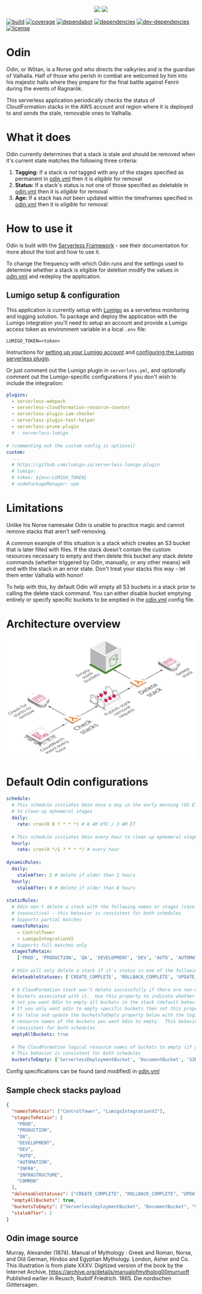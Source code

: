 <p align="center">
  <img height="150" src="https://avatars0.githubusercontent.com/u/36457275?s=400&u=16d355f384ed7f8e0655b7ed1d70ff2e411690d8&v=4e">
  <img height="150" src="https://user-images.githubusercontent.com/2955468/44294549-01c7c280-a267-11e8-9fbf-4c3788eb4635.jpg">
  
</p>

[![build]][build-url] [![coverage]][coverage-url] [![dependabot]][dependabot-url] [![dependencies]][dependencies-url] [![dev-dependencies]][dev-dependencies-url] [![license]][license-url]

# Odin

Odin, or Wōtan, is a Norse god who directs the valkyries and is the guardian of Valhalla. Half of those who perish in combat are welcomed by him into his majestic halls where they prepare for the final battle against Fenrir during the events of Ragnarök.

This serverless application periodically checks the status of CloudFormation stacks in the AWS account and region where it is deployed to and sends the stale, removable ones to Valhalla.

# What it does

Odin currently determines that a stack is stale and should be removed when it's current state matches the following three criteria:

1.  **Tagging:** If a stack is _not_ tagged with any of the stages specified as permanent in [odin.yml](odin.yml) then it is _eligible_ for removal
1.  **Status:** If a stack's status is _not_ one of those specified as deletable in [odin.yml](odin.yml) then it is _eligible_ for removal
1.  **Age:** If a stack has _not_ been updated within the timeframes specified in [odin.yml](odin.yml) then it is _eligible_ for removal

# How to use it

Odin is built with the [Serverless Framework](https://serverless.com/framework/docs/) - see their documentation for more about the tool and how to use it.

To change the frequency with which Odin runs and the settings used to determine whether a stack is eligible for deletion modify the values in [odin.yml](odin.yml) and redeploy the application.

## Lumigo setup & configuration

This application is currently setup with [Lumigo](https://lumigo.io/) as a serverless monitoring and logging solution. To package and deploy the application with the Lumigo integration you'll need to setup an account and provide a Lumigo access token as environment variable in a local `.env` file:

```
LUMIGO_TOKEN=<token>
```

Instructions for [setting up your Lumigo account](https://docs.lumigo.io/docs) and [configuring the Lumigo serverless plugin](https://github.com/lumigo-io/serverless-lumigo-plugin).

Or just comment out the Lumigo plugin in `serverless.yml`, and optionally comment out the Lumigo-specific configurations if you don't wish to include the integration:

```yml
plugins:
  - serverless-webpack
  - serverless-cloudformation-resource-counter
  - serverless-plugin-iam-checker
  - serverless-plugin-test-helper
  - serverless-prune-plugin
  # - serverless-lumigo

# (commenting out the custom config is optional)
custom:
  ...
  # https://github.com/lumigo-io/serverless-lumigo-plugin
  # lumigo:
  # token: ${env:LUMIGO_TOKEN}
  # nodePackageManager: npm
```

# Limitations

Unlike his Norse namesake Odin is unable to practice magic and cannot remove stacks that aren't self-removing.

A common example of this situation is a stack which creates an S3 bucket that is later filled with files. If the stack doesn't contain the custom resources necessary to empty and then delete this bucket any stack delete commands (whether triggered by Odin, manually, or any other means) will end with the stack in an error state. Don't treat your stacks this way - let them enter Valhalla with honor!

To help with this, by default Odin will empty all S3 buckets in a stack prior to calling the delete stack command. You can either disable bucket emptying entirely or specify specific buckets to be emptied in the [odin.yml](odin.yml) config file.

# Architecture overview

![architecture overview](diagrams/odin-architecture.png)

# Default Odin configurations

```yml
schedule:
  # This schedule initiates Odin once a day in the early morning (US ET)
  # to clean up ephemeral stages
  daily:
    rate: cron(0 8 ? * * *) # 8 AM UTC / 3 AM ET

  # This schedule initiates Odin every hour to clean up ephemeral stages
  hourly:
    rate: cron(0 */1 ? * * *) # every hour

dynamicRules:
  daily:
    staleAfter: 2 # delete if older than 2 hours
  hourly:
    staleAfter: 8 # delete if older than 8 hours

staticRules:
  # Odin won't delete a stack with the following names or stages (case
  # insensitive) - this behavior is consistent for both schedules
  # Supports partial matches
  namesToRetain:
    - ControlTower
    - LumigoIntegrationV2
  # Supports full matches only
  stagesToRetain:
    ['PROD', 'PRODUCTION', 'QA', 'DEVELOPMENT', 'DEV', 'AUTO', 'AUTOMATION', 'INFRA', 'INFRASTRUCTURE', 'COMMON']

  # Odin will only delete a stack if it's status is one of the following - this behavior is consistent for both schedules
  deleteableStatuses: ['CREATE_COMPLETE', 'ROLLBACK_COMPLETE', 'UPDATE_COMPLETE', 'UPDATE_ROLLBACK_COMPLETE']

  # A CloudFormation stack won't delete successfully if there are non-empty
  # buckets associated with it.  Use this property to indicate whether or
  # not you want Odin to empty all buckets in the stack (default behavior).
  # If you only want odin to empty specific buckets then set this property
  # to false and update the bucketsToEmpty property below with the logical
  # resource names of the buckets you want Odin to empty.  This behavior is
  # consistent for both schedules
  emptyAllBuckets: true

  # The CloudFormation logical resource names of buckets to empty (if you don't want to empty all buckets by default)
  # This behavior is consistent for both schedules
  bucketsToEmpty: ['ServerlessDeploymentBucket', 'DocumentBucket', 'S3BucketSite', 'ApiDocumentationBucket']
```

Config specifications can be found (and modified) in [odin.yml](odin.yml)

## Sample check stacks payload

```json
{
  "namesToRetain": ["ControlTower", "LumigoIntegrationV2"],
  "stagesToRetain": [
    "PROD",
    "PRODUCTION",
    "QA",
    "DEVELOPMENT",
    "DEV",
    "AUTO",
    "AUTOMATION",
    "INFRA",
    "INFRASTRUCTURE",
    "COMMON"
  ],
  "deleteableStatuses": ["CREATE_COMPLETE", "ROLLBACK_COMPLETE", "UPDATE_COMPLETE", "UPDATE_ROLLBACK_COMPLETE"],
  "emptyAllBuckets": true,
  "bucketsToEmpty": ["ServerlessDeploymentBucket", "DocumentBucket", "S3BucketSite", "ApiDocumentationBucket"],
  "staleAfter": 2
}
```

## Odin image source

Murray, Alexander (1874). Manual of Mythology : Greek and Roman, Norse, and Old German, Hindoo and Egyptian Mythology. London, Asher and Co. This illustration is from plate XXXV. Digitized version of the book by the Internet Archive, https://archive.org/details/manualofmytholog00murruoft Published earlier in Reusch, Rudolf Friedrich. 1865. Die nordischen Göttersagen.

<!-- badge icons -->

[build]: https://flat.badgen.net/circleci/github/manwaring/odin/master/?icon=circleci
[coverage]: https://flat.badgen.net/codecov/c/github/manwaring/odin/?icon=codecov
[dependencies]: https://flat.badgen.net/david/dep/manwaring/odin
[dev-dependencies]: https://flat.badgen.net/david/dev/manwaring/odin/?label=dev+dependencies
[license]: https://flat.badgen.net/github/license/manwaring/odin
[dependabot]: https://flat.badgen.net/dependabot/manwaring/odin/?icon=dependabot&label=dependabot

<!-- badge urls -->

[build-url]: https://circleci.com/gh/manwaring/odin
[coverage-url]: https://codecov.io/gh/manwaring/odin
[dependencies-url]: https://david-dm.org/manwaring/odin
[dev-dependencies-url]: https://david-dm.org/manwaring/odin?type=dev
[license-url]: https://github.com/manwaring/odin
[dependabot-url]: https://flat.badgen.net/dependabot/manwaring/odin

